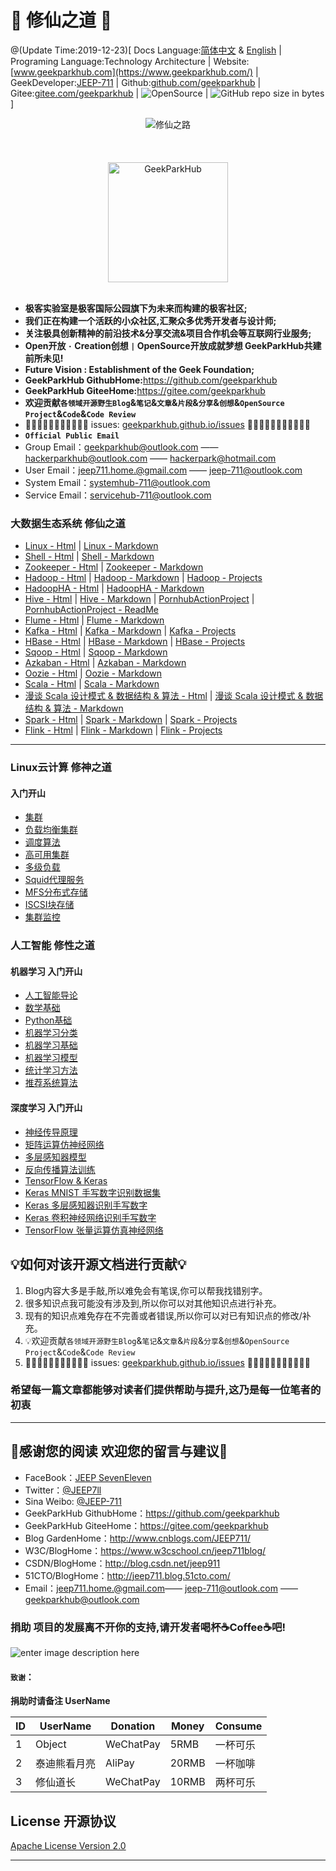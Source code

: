 # 🙈 修仙之道 🙈

@(Update Time:2019-12-23)[ Docs Language:[简体中文](https://github.com/geekparkhub/geekparkhub.github.io/blob/master/README_cn.md) & [English](https://github.com/geekparkhub/geekparkhub.github.io/blob/master/README.md) | Programing Language:Technology Architecture | Website:[www.geekparkhub.com](https://www.geekparkhub.com/) | GeekDeveloper:[JEEP-711](https://github.com/jeep711) | Github:[github.com/geekparkhub](https://github.com/geekparkhub) | Gitee:[gitee.com/geekparkhub](https://gitee.com/geekparkhub) | ![OpenSource](https://img.shields.io/badge/Open%20Source-%E2%9D%A4-brightgreen.svg) | ![GitHub repo size in bytes](https://img.shields.io/github/repo-size/geekparkhub/geekparkhub.github.io.svg) ]

<div align="center">
  <img src="https://raw.githubusercontent.com/geekparkhub/geekparkhub.github.io/master/technical_guide/assets/media/main/hello_world.jpg" alt="修仙之路" title="修仙之路">
<br>
<br><br><br>
<img src="https://www.geekparkhub.com/res/assets/main_corehub/media/photo/geek_logo/geek_logo.svg" width="192px" alt="GeekParkHub">
</div><br>

- **极客实验室是极客国际公园旗下为未来而构建的极客社区;**
- **我们正在构建一个活跃的小众社区,汇聚众多优秀开发者与设计师;**
- **关注极具创新精神的前沿技术&分享交流&项目合作机会等互联网行业服务;**
- **Open开放 `·` Creation创想 `|` OpenSource开放成就梦想 GeekParkHub共建前所未见!**
- **Future Vision : Establishment of the Geek Foundation;**
- **GeekParkHub GithubHome:**<https://github.com/geekparkhub>
- **GeekParkHub GiteeHome:**<https://gitee.com/geekparkhub>
- **欢迎贡献`各领域开源野生Blog`&`笔记`&`文章`&`片段`&`分享`&`创想`&`OpenSource Project`&`Code`&`Code Review`**
- 🙈🙈🙈🙈🙈🙈🙈🙈🙈🙈🙈 issues: [geekparkhub.github.io/issues](https://github.com/geekparkhub/geekparkhub.github.io/issues) 🙈🙈🙈🙈🙈🙈🙈🙈🙈🙈🙈
- **`Official Public Email`**
- Group Email：<geekparkhub@outlook.com> —— <hackerparkhub@outlook.com> —— <hackerpark@hotmail.com>
- User Email：<jeep711.home.@gmail.com> —— <jeep-711@outlook.com>
- System Email：<systemhub-711@outlook.com>
- Service Email：<servicehub-711@outlook.com>

### 大数据生态系统 修仙之道

* [Linux - Html](https://geekparkhub.github.io/technical_guide/programing_language/bigdata/linux/linux.html) | [Linux - Markdown](https://github.com/geekparkhub/geekparkhub.github.io/blob/master/technical_guide/programing_language/bigdata/linux/%E5%A4%A7%E6%95%B0%E6%8D%AE%E7%94%9F%E6%80%81%E7%B3%BB%E7%BB%9F_%E4%BF%AE%E4%BB%99%E4%B9%8B%E9%81%93_Linux%20_Blog.md)
* [Shell - Html](https://geekparkhub.github.io/technical_guide/programing_language/bigdata/shell/shell.html) | [Shell - Markdown](https://github.com/geekparkhub/geekparkhub.github.io/blob/master/technical_guide/programing_language/bigdata/shell/%E5%A4%A7%E6%95%B0%E6%8D%AE%E7%94%9F%E6%80%81%E7%B3%BB%E7%BB%9F_%E4%BF%AE%E4%BB%99%E4%B9%8B%E9%81%93_Shell_Blog.md)
* [Zookeeper - Html](https://geekparkhub.github.io/technical_guide/programing_language/bigdata/zookeeper/zookeeper.html) | [Zookeeper - Markdown](https://github.com/geekparkhub/geekparkhub.github.io/blob/master/technical_guide/programing_language/bigdata/zookeeper/%E5%A4%A7%E6%95%B0%E6%8D%AE%E7%94%9F%E6%80%81%E7%B3%BB%E7%BB%9F_%E4%BF%AE%E4%BB%99%E4%B9%8B%E9%81%93_Zookeeper_Blog.md)
* [Hadoop - Html](https://geekparkhub.github.io/technical_guide/programing_language/bigdata/hadoop/hadoop.html) | [Hadoop - Markdown](https://github.com/geekparkhub/geekparkhub.github.io/blob/master/technical_guide/programing_language/bigdata/hadoop/%E5%A4%A7%E6%95%B0%E6%8D%AE%E7%94%9F%E6%80%81%E7%B3%BB%E7%BB%9F_%E4%BF%AE%E4%BB%99%E4%B9%8B%E9%81%93_Hadoop_Blog.md) | [Hadoop - Projects](https://github.com/geekparkhub/geekparkhub.github.io/tree/master/technical_guide/programing_language/bigdata/hadoop/hadoop_projects/)
* [HadoopHA - Html](https://geekparkhub.github.io/technical_guide/programing_language/bigdata/ha/ha.html) | [HadoopHA - Markdown](https://github.com/geekparkhub/geekparkhub.github.io/blob/master/technical_guide/programing_language/bigdata/ha/%E5%A4%A7%E6%95%B0%E6%8D%AE%E7%94%9F%E6%80%81%E7%B3%BB%E7%BB%9F_%E4%BF%AE%E4%BB%99%E4%B9%8B%E9%81%93_HA_Blog.md)
* [Hive - Html](https://geekparkhub.github.io/technical_guide/programing_language/bigdata/hive/hive.html) | [Hive - Markdown](https://github.com/geekparkhub/geekparkhub.github.io/blob/master/technical_guide/programing_language/bigdata/hive/大数据生态系统_修仙之道_Hive_Blog.md) | [PornhubActionProject](https://github.com/geekparkhub/geekparkhub.github.io/tree/master/technical_guide/programing_language/bigdata/hive/projects/PornhubAction) | [PornhubActionProject - ReadMe](https://geekparkhub.github.io/technical_guide/programing_language/bigdata/hive/projects/PornhubAction/readme.html)
* [Flume - Html](https://geekparkhub.github.io/technical_guide/programing_language/bigdata/flume/flume.html) | [Flume - Markdown](https://github.com/geekparkhub/geekparkhub.github.io/blob/master/technical_guide/programing_language/bigdata/flume/%E5%A4%A7%E6%95%B0%E6%8D%AE%E7%94%9F%E6%80%81%E7%B3%BB%E7%BB%9F_%E4%BF%AE%E4%BB%99%E4%B9%8B%E9%81%93_Flume_Blog.md)
* [Kafka - Html](https://geekparkhub.github.io/technical_guide/programing_language/bigdata/kafka/kafka.html) | [Kafka - Markdown](https://github.com/geekparkhub/geekparkhub.github.io/blob/master/technical_guide/programing_language/bigdata/kafka/%E5%A4%A7%E6%95%B0%E6%8D%AE%E7%94%9F%E6%80%81%E7%B3%BB%E7%BB%9F_%E4%BF%AE%E4%BB%99%E4%B9%8B%E9%81%93_Kafka_Blog.md) | [Kafka - Projects](https://github.com/geekparkhub/geekparkhub.github.io/tree/master/technical_guide/programing_language/bigdata/kafka/projects)
* [HBase - Html](https://geekparkhub.github.io/technical_guide/programing_language/bigdata/hbase/hbase.html) | [HBase - Markdown](https://github.com/geekparkhub/geekparkhub.github.io/blob/master/technical_guide/programing_language/bigdata/hbase/%E5%A4%A7%E6%95%B0%E6%8D%AE%E7%94%9F%E6%80%81%E7%B3%BB%E7%BB%9F_%E4%BF%AE%E4%BB%99%E4%B9%8B%E9%81%93_HBase_Blog.md) | [HBase - Projects](https://github.com/geekparkhub/geekparkhub.github.io/tree/master/technical_guide/programing_language/bigdata/hbase/projects)
* [Sqoop - Html](https://geekparkhub.github.io/technical_guide/programing_language/bigdata/sqoop/sqoop.html) | [Sqoop - Markdown](https://github.com/geekparkhub/geekparkhub.github.io/blob/master/technical_guide/programing_language/bigdata/sqoop/%E5%A4%A7%E6%95%B0%E6%8D%AE%E7%94%9F%E6%80%81%E7%B3%BB%E7%BB%9F_%E4%BF%AE%E4%BB%99%E4%B9%8B%E9%81%93_Sqoop_Blog.md)
* [Azkaban - Html](https://geekparkhub.github.io/technical_guide/programing_language/bigdata/azkaban/azkaban.html) | [Azkaban - Markdown](https://github.com/geekparkhub/geekparkhub.github.io/blob/master/technical_guide/programing_language/bigdata/azkaban/%E5%A4%A7%E6%95%B0%E6%8D%AE%E7%94%9F%E6%80%81%E7%B3%BB%E7%BB%9F_%E4%BF%AE%E4%BB%99%E4%B9%8B%E9%81%93_Azkaban_Blog.md)
* [Oozie - Html](https://geekparkhub.github.io/technical_guide/programing_language/bigdata/oozie/oozie.html) | [Oozie - Markdown](https://github.com/geekparkhub/geekparkhub.github.io/blob/master/technical_guide/programing_language/bigdata/oozie/%E5%A4%A7%E6%95%B0%E6%8D%AE%E7%94%9F%E6%80%81%E7%B3%BB%E7%BB%9F_%E4%BF%AE%E4%BB%99%E4%B9%8B%E9%81%93_Oozie_Blog.md)
* [Scala - Html](https://geekparkhub.github.io/technical_guide/programing_language/bigdata/scala/scala.html) | [Scala - Markdown](https://github.com/geekparkhub/geekparkhub.github.io/blob/master/technical_guide/programing_language/bigdata/scala/大数据Spark生态系统_修仙之道%20_Scala_Blog.md)
* [漫谈 Scala 设计模式 & 数据结构 & 算法 - Html](https://geekparkhub.github.io/technical_guide/programing_language/bigdata/scala/algorithm.html) | [漫谈 Scala 设计模式 & 数据结构 & 算法 - Markdown](https://github.com/geekparkhub/geekparkhub.github.io/blob/master/technical_guide/programing_language/bigdata/scala/漫谈_Scala_设计模式_%26_数据结构_%26_算法.md)
* [Spark - Html](https://geekparkhub.github.io/technical_guide/programing_language/bigdata/spark/spark.html) | [Spark - Markdown](https://github.com/geekparkhub/geekparkhub.github.io/blob/master/technical_guide/programing_language/bigdata/spark/大数据Spark生态系统_修仙之道_Spark_Blog.md) | [Spark - Projects](https://github.com/geekparkhub/geekparkhub.github.io/tree/master/technical_guide/programing_language/bigdata/spark/projects/spark_server)
* [Flink - Html](https://geekparkhub.github.io/technical_guide/programing_language/bigdata/flink/flink.html) | [Flink - Markdown](https://github.com/geekparkhub/geekparkhub.github.io/blob/master/technical_guide/programing_language/bigdata/flink/%E5%A4%A7%E6%95%B0%E6%8D%AE%E7%94%9F%E6%80%81%E7%B3%BB%E7%BB%9F_%E4%BF%AE%E4%BB%99%E4%B9%8B%E9%81%93_Flink_Blog.md) | [Flink - Projects](https://github.com/geekparkhub/geekparkhub.github.io/tree/master/technical_guide/programing_language/bigdata/flink/projects/flink_server)
***

### Linux云计算 修神之道
#### 入门开山
* [集群]()
* [负载均衡集群]()
* [调度算法]()
* [高可用集群]()
* [多级负载]()
* [Squid代理服务]()
* [MFS分布式存储]()
* [ISCSI块存储]()
* [集群监控]()

### 人工智能 修性之道
#### 机器学习 入门开山
* [人工智能导论]()
* [数学基础]()
* [Python基础]()
* [机器学习分类]()
* [机器学习基础]()
* [机器学习模型]()
* [统计学习方法]()
* [推荐系统算法]()

#### 深度学习 入门开山
* [神经传导原理]()
* [矩阵运算仿神经网络]()
* [多层感知器模型]()
* [反向传播算法训练]()
* [TensorFlow & Keras]()
* [Keras MNIST 手写数字识别数据集]()
* [Keras 多层感知器识别手写数字]()
* [Keras 卷积神经网络识别手写数字]()
* [TensorFlow 张量运算仿真神经网络]()


## 💡如何对该开源文档进行贡献💡

1. Blog内容大多是手敲,所以难免会有笔误,你可以帮我找错别字。
2. 很多知识点我可能没有涉及到,所以你可以对其他知识点进行补充。
3. 现有的知识点难免存在不完善或者错误,所以你可以对已有知识点的修改/补充。
4. 💡欢迎贡献`各领域开源野生Blog`&`笔记`&`文章`&`片段`&`分享`&`创想`&`OpenSource Project`&`Code`&`Code Review`
5. 🙈🙈🙈🙈🙈🙈🙈🙈🙈🙈🙈 issues: [geekparkhub.github.io/issues](https://github.com/geekparkhub/geekparkhub.github.io/issues) 🙈🙈🙈🙈🙈🙈🙈🙈🙈🙈🙈

### 希望每一篇文章都能够对读者们提供帮助与提升,这乃是每一位笔者的初衷                          


-----


## 💌感谢您的阅读 欢迎您的留言与建议💌

- FaceBook：[JEEP SevenEleven](https://www.facebook.com/profile.php?id=100018099483403)
- Twitter：[@JEEP7ll](https://twitter.com/JEEP7ll)
- Sina Weibo: [@JEEP-711](https://weibo.com/JEEP511)
- GeekParkHub GithubHome：<https://github.com/geekparkhub>
- GeekParkHub GiteeHome：<https://gitee.com/geekparkhub>
- Blog GardenHome：<http://www.cnblogs.com/JEEP711/>
- W3C/BlogHome：<https://www.w3cschool.cn/jeep711blog/>
- CSDN/BlogHome：<http://blog.csdn.net/jeep911>
- 51CTO/BlogHome：<http://jeep711.blog.51cto.com/>
- Email：<jeep711.home.@gmail.com>—— <jeep-711@outlook.com> —— <geekparkhub@outlook.com>


### 捐助 项目的发展离不开你的支持,请开发者喝杯☕Coffee☕吧!
![enter image description here](https://www.geekparkhub.com/docs/images/pay.jpg)

#### `致谢`：
**捐助时请备注 UserName**

 ID| UserName | Donation | Money | Consume |
----|------|----|----|----|
1 | Object | WeChatPay |  5RMB | 一杯可乐 | 
2| 泰迪熊看月亮  | AliPay |  20RMB  | 一杯咖啡 |
3| 修仙道长  | WeChatPay |  10RMB | 两杯可乐 |


## License 开源协议
[Apache License Version 2.0](https://github.com/geekparkhub/geekparkhub.github.io/blob/master/LICENSE)

---------

